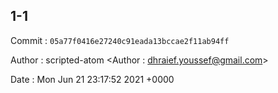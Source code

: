 ## 1-1 

 Commit : `05a77f0416e27240c91eada13bccae2f11ab94ff`

 Author : scripted-atom <Author : dhraief.youssef@gmail.com> 

 Date 	: Mon Jun 21 23:17:52 2021 +0000 


